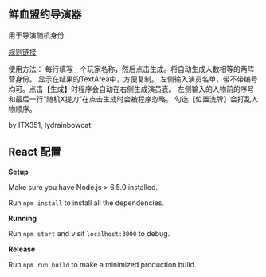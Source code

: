 ## 鲜血盟约导演器
用于导演随机身份

[规则链接](https://www.mistytown.cn/forum.php?mod=viewthread&tid=5859)

使用方法：
每行填写一个玩家名称，然后点击生成。将自动生成人数相等的两阵营身份。
显示在结果的TextArea中，方便复制。
左侧输入演员名单，带不带编号均可。点击【生成】时程序会自动在右侧生成演员表。
左侧输入的人物前的序号和最后一行“随机X提刀”在点击生成时会被程序忽略。
勾选【位置洗牌】会打乱人物顺序。

by ITX351, lydrainbowcat

## React 配置

**Setup**

Make sure you have Node.js > 6.5.0 installed.

Run `npm install` to install all the dependencies.

**Running**

Run `npm start` and visit `localhost:3000` to debug.

**Release**

Run `npm run build` to make a minimized production build.

